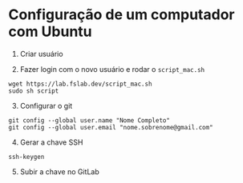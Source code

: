 # Configuração de um computador com Ubuntu

1) Criar usuário

2) Fazer login com o novo usuário e rodar o `script_mac.sh`
```
wget https://lab.fslab.dev/script_mac.sh
sudo sh script
```

3) Configurar o git
```
git config --global user.name "Nome Completo"
git config --global user.email "nome.sobrenome@gmail.com"
```

4) Gerar a chave SSH
```
ssh-keygen
```

5) Subir a chave no GitLab
